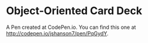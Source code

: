 # Object-Oriented Card Deck

A Pen created at CodePen.io. You can find this one at http://codepen.io/jshanson7/pen/PqGydY.

 